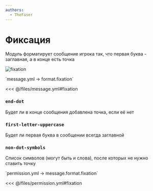 ```yaml
---
authors:
  - TheFaser
---
```


# Фиксация

Модуль форматирует сообщение игрока так, что первая буква - заглавная, а в конце есть точка

![fixation](/fixation.png)

[//]: # (message.yml)
<!--@include: @/parts/words.md#setting-->
<!--@include: @/parts/words.md#path--> `message.yml → format.fixation`

<!--@include: @/parts/words.md#default-->
<<< @/files/message.yml#fixation

<!--@include: @/parts/enable.md-->

### `end-dot`

Будет ли в конце сообщения добавлена точка, если её нет

### `first-letter-uppercase`

Будет ли первая буква в сообщении всегда заглавной

### `non-dot-symbols`

Список символов (могут быть и слова), после которых не нужно ставить точку

[//]: # (permission.yml)
<!--@include: @/parts/words.md#permission-->
<!--@include: @/parts/words.md#path--> `permission.yml → message.format.fixation`

<!--@include: @/parts/words.md#default-->
<<< @/files/permission.yml#fixation

<!--@include: @/parts/permission/permissionTier3.md-->